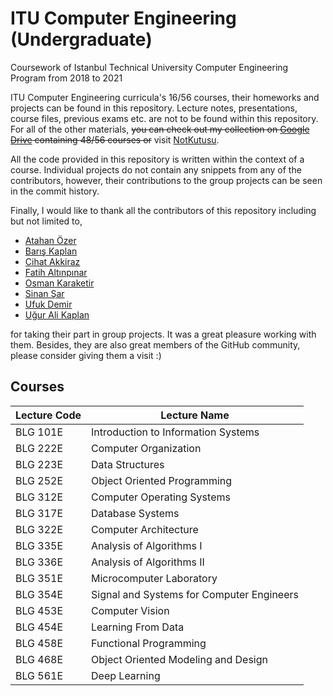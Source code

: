 
# ITU Computer Engineering (Undergraduate)
Coursework of Istanbul Technical University Computer Engineering Program from 2018 to 2021

ITU Computer Engineering curricula's 16/56 courses, their homeworks and projects can be found in this repository. Lecture notes, presentations, course files, previous exams etc. are not to be found within this repository. For all of the other materials, ~~you can check out my collection on [Google Drive](https://drive.google.com/drive/folders/1HK4wygmPu-v509lsBPUo4W1V7d6O0Xlo?usp=sharing) containing 48/56 courses or~~ visit [NotKutusu](http://notkutusu.com/).

All the code provided in this repository is written within the context of a course. Individual projects do not contain any snippets from any of the contributors, however, their contributions to the group projects can be seen in the commit history.

Finally, I would like to thank all the contributors of this repository including but not limited to,

- [Atahan Özer](https://github.com/TrubadurOsman)
- [Barış Kaplan](https://github.com/kaplanbar)
- [Cihat Akkiraz](https://github.com/cakkiraz)
- [Fatih Altınpınar](https://github.com/fatihaltinpinar)
- [Osman Karaketir](https://github.com/karaketir16)
- [Sinan Şar](https://github.com/sinansar123)
- [Ufuk Demir](https://github.com/demiruf17)
- [Uğur Ali Kaplan](https://github.com/UgurKap)

for taking their part in group projects. It was a great pleasure working with them. Besides, they are also great members of the GitHub community, please consider giving them a visit :)


## Courses
| Lecture Code | Lecture Name |
|--|--|
| BLG 101E | Introduction to Information Systems |
| BLG 222E | Computer Organization |
| BLG 223E | Data Structures |
| BLG 252E | Object Oriented Programming |
| BLG 312E | Computer Operating Systems	|
| BLG 317E | Database Systems |
| BLG 322E | Computer Architecture |
| BLG 335E | Analysis of Algorithms I |
| BLG 336E | Analysis of Algorithms II |
| BLG 351E | Microcomputer Laboratory |
| BLG 354E | Signal and Systems for Computer Engineers |
| BLG 453E | Computer Vision |
| BLG 454E | Learning From Data |
| BLG 458E | Functional Programming |
| BLG 468E | Object Oriented Modeling and Design |
| BLG 561E | Deep Learning |

